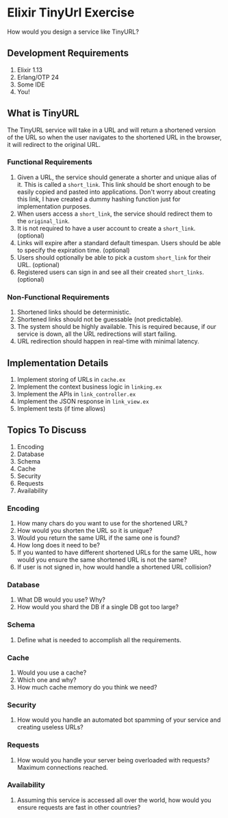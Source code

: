 # Elixir TinyUrl Exercise

How would you design a service like TinyURL?

## Development Requirements

1. Elixir 1.13
2. Erlang/OTP 24
3. Some IDE
4. You!

## What is TinyURL

The TinyURL service will take in a URL and will return a shortened version of the URL so when the user navigates to the shortened URL in the browser, it will redirect to the original URL.

### Functional Requirements

1. Given a URL, the service should generate a shorter and unique alias of it. This is called a `short_link`. This link should be short enough to be easily copied and pasted into applications. Don't worry about creating this link, I have created a dummy hashing function just for implementation purposes.
2. When users access a `short_link`, the service should redirect them to the `original_link`.
3. It is not required to have a user account to create a `short_link`. (optional)
4. Links will expire after a standard default timespan. Users should be able to specify the expiration time. (optional)
5. Users should optionally be able to pick a custom `short_link` for their URL. (optional)
6. Registered users can sign in and see all their created `short_links`. (optional)

### Non-Functional Requirements

1. Shortened links should be deterministic.
2. Shortened links should not be guessable (not predictable).
3. The system should be highly available. This is required because, if our service is down, all the URL redirections will start failing.
4. URL redirection should happen in real-time with minimal latency.

## Implementation Details

1. Implement storing of URLs in `cache.ex`
2. Implement the context business logic in `linking.ex`
3. Implement the APIs in `link_controller.ex`
4. Implement the JSON response in `link_view.ex`
5. Implement tests (if time allows)

## Topics To Discuss

1. Encoding
2. Database
3. Schema
4. Cache
5. Security
6. Requests
7. Availability

### Encoding

1. How many chars do you want to use for the shortened URL?
2. How would you shorten the URL so it is unique?
3. Would you return the same URL if the same one is found?
4. How long does it need to be?
5. If you wanted to have different shortened URLs for the same URL, how would you ensure the same shortened URL is not the same?
6. If user is not signed in, how would handle a shortened URL collision?

### Database

1. What DB would you use? Why?
2. How would you shard the DB if a single DB got too large?

### Schema

1. Define what is needed to accomplish all the requirements.

### Cache

1. Would you use a cache?
2. Which one and why?
3. How much cache memory do you think we need?

### Security

1. How would you handle an automated bot spamming of your service and creating useless URLs?

### Requests

1. How would you handle your server being overloaded with requests? Maximum connections reached.

### Availability

1. Assuming this service is accessed all over the world, how would you ensure requests are fast in other countries?
